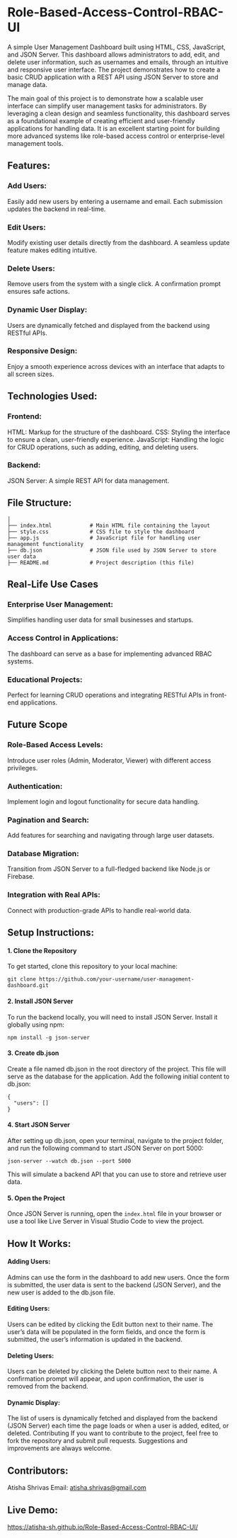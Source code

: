 # Role-Based-Access-Control-RBAC-UI
A simple User Management Dashboard built using HTML, CSS, JavaScript, and JSON Server. This dashboard allows administrators to add, edit, and delete user information, such as usernames and emails, through an intuitive and responsive user interface. The project demonstrates how to create a basic CRUD application with a REST API using JSON Server to store and manage data.

The main goal of this project is to demonstrate how a scalable user interface can simplify user management tasks for administrators. By leveraging a clean design and seamless functionality, this dashboard serves as a foundational example of creating efficient and user-friendly applications for handling data. It is an excellent starting point for building more advanced systems like role-based access control or enterprise-level management tools.

## Features:
### Add Users: 
Easily add new users by entering a username and email. Each submission updates the backend in real-time.
### Edit Users: 
Modify existing user details directly from the dashboard. A seamless update feature makes editing intuitive.
### Delete Users: 
Remove users from the system with a single click. A confirmation prompt ensures safe actions.
### Dynamic User Display: 
Users are dynamically fetched and displayed from the backend using RESTful APIs.
### Responsive Design: 
Enjoy a smooth experience across devices with an interface that adapts to all screen sizes.

## Technologies Used:
### Frontend:
HTML: Markup for the structure of the dashboard.
CSS: Styling the interface to ensure a clean, user-friendly experience.
JavaScript: Handling the logic for CRUD operations, such as adding, editing, and deleting users.
### Backend:
JSON Server: A simple REST API for data management.

## File Structure:
```user-management-dashboard/
│
├── index.html            # Main HTML file containing the layout
├── style.css             # CSS file to style the dashboard
├── app.js                # JavaScript file for handling user management functionality
├── db.json               # JSON file used by JSON Server to store user data
├── README.md             # Project description (this file)
```

## Real-Life Use Cases
### Enterprise User Management:
Simplifies handling user data for small businesses and startups.

### Access Control in Applications:
The dashboard can serve as a base for implementing advanced RBAC systems.

### Educational Projects:
Perfect for learning CRUD operations and integrating RESTful APIs in front-end applications.

## Future Scope
### Role-Based Access Levels:
Introduce user roles (Admin, Moderator, Viewer) with different access privileges.

### Authentication:
Implement login and logout functionality for secure data handling.

### Pagination and Search:
Add features for searching and navigating through large user datasets.

### Database Migration:
Transition from JSON Server to a full-fledged backend like Node.js or Firebase.

### Integration with Real APIs:
Connect with production-grade APIs to handle real-world data.

## Setup Instructions:
#### 1. Clone the Repository
To get started, clone this repository to your local machine:

```git clone https://github.com/your-username/user-management-dashboard.git```

#### 2. Install JSON Server
To run the backend locally, you will need to install JSON Server. Install it globally using npm:


```npm install -g json-server```

#### 3. Create db.json
Create a file named db.json in the root directory of the project. This file will serve as the database for the application. Add the following initial content to db.json:


```
{
  "users": []
}
```

#### 4. Start JSON Server
After setting up db.json, open your terminal, navigate to the project folder, and run the following command to start JSON Server on port 5000:


```json-server --watch db.json --port 5000```

This will simulate a backend API that you can use to store and retrieve user data.

#### 5. Open the Project
Once JSON Server is running, open the ```index.html``` file in your browser or use a tool like Live Server in Visual Studio Code to view the project.

## How It Works:
#### Adding Users:

Admins can use the form in the dashboard to add new users. Once the form is submitted, the user data is sent to the backend (JSON Server), and the new user is added to the db.json file.

#### Editing Users:

Users can be edited by clicking the Edit button next to their name. The user’s data will be populated in the form fields, and once the form is submitted, the user’s information is updated in the backend.

#### Deleting Users:

Users can be deleted by clicking the Delete button next to their name. A confirmation prompt will appear, and upon confirmation, the user is removed from the backend.

#### Dynamic Display:

The list of users is dynamically fetched and displayed from the backend (JSON Server) each time the page loads or when a user is added, edited, or deleted.
Contributing
If you want to contribute to the project, feel free to fork the repository and submit pull requests. Suggestions and improvements are always welcome.

## Contributors:
Atisha Shrivas
Email: atisha.shrivas@gmail.com

## Live Demo:
https://atisha-sh.github.io/Role-Based-Access-Control-RBAC-UI/

